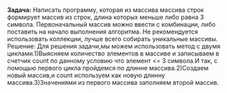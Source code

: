**Задача:**  Написать программу, которая из массива массива строк формирует массив из строк, длина которых меньше либо равна 3 символа. Первоначальный массив можно ввести с
комбинации, либо поставить на начало выполнения алгоритма. Не рекомендуется использовать коллекции, лучше всего собирать уникальные массивы.
Решение: Для решения задачи,мы можем использовать метод с двумя циклами.1)Выясняем количество элементов в массиве и записываем в счетчик count
по данному условию что элемент <= 3 символа.И так, с помощью первого цикла пройдемся по
длинне массива.2)Создаем новый массив,и count используем как новую длинну массива.3)Значениями из первого массива заполняем второй массив. 
